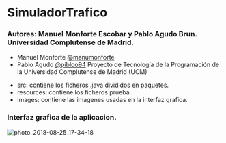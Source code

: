 # SimuladorTrafico

### Autores: Manuel Monforte Escobar y Pablo Agudo Brun. Universidad Complutense de Madrid.
* Manuel Monforte [@manumonforte](https://github.com/manumonforte)
* Pablo Agudo [@pibloo94](https://github.com/pibloo94)
Proyecto de Tecnología de la Programación de la Universidad Complutense de Madrid (UCM)

- src: contiene los ficheros .java divididos en paquetes.
- resources: contiene los ficheros prueba.
- images: contiene las imagenes usadas en la interfaz grafica.


### Interfaz grafica de la aplicacion.

![photo_2018-08-25_17-34-18](https://user-images.githubusercontent.com/32678514/45916819-41885800-be6c-11e8-88ac-13e3eda8b44e.jpg)

